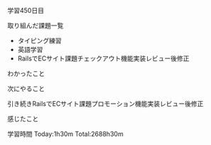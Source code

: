 学習450日目

取り組んだ課題一覧

- タイピング練習
- 英語学習
- RailsでECサイト課題チェックアウト機能実装レビュー後修正

わかったこと

次にやること

引き続きRailsでECサイト課題プロモーション機能実装レビュー後修正

感じたこと

学習時間 Today:1h30m Total:2688h30m